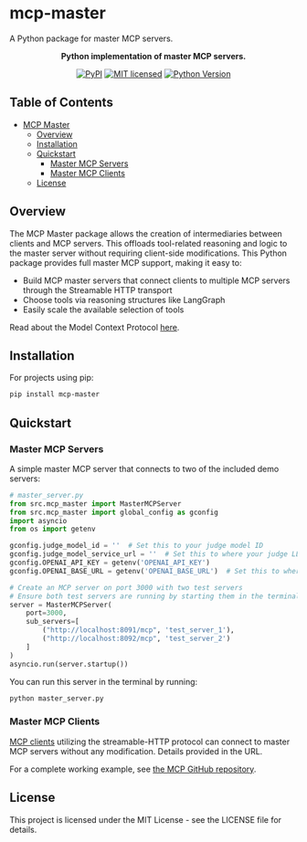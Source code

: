 # mcp-master
A Python package for master MCP servers.

<div align="center">

<strong>Python implementation of master MCP servers.</strong>

[![PyPI][pypi-badge]][pypi-url]
[![MIT licensed][mit-badge]][mit-url]
[![Python Version][python-badge]][python-url]

</div>

<!-- omit in toc -->
## Table of Contents

- [MCP Master](#mcp-master)
  - [Overview](#overview)
  - [Installation](#installation)
  - [Quickstart](#quickstart)
    - [Master MCP Servers](#master-mcp-servers)
    - [Master MCP Clients](#master-mcp-clients)
  - [License](#license)

[pypi-badge]: https://img.shields.io/pypi/v/mcp-master
[pypi-url]: https://pypi.org/project/mcp/
[mit-badge]: https://img.shields.io/badge/license-MIT-blue
[mit-url]: https://github.com/ashen-321/mcp-master/blob/main/LICENSE
[python-badge]: https://img.shields.io/badge/python-3.12%20%7C%203.13-green
[python-url]: https://www.python.org/downloads/

## Overview

The MCP Master package allows the creation of intermediaries between clients and MCP servers. This offloads tool-related reasoning and logic to the master server without requiring client-side modifications. This Python package provides full master MCP support, making it easy to:

- Build MCP master servers that connect clients to multiple MCP servers through the Streamable HTTP transport
- Choose tools via reasoning structures like LangGraph
- Easily scale the available selection of tools

Read about the Model Context Protocol [here](https://github.com/modelcontextprotocol/python-sdk).

## Installation

For projects using pip:
```bash
pip install mcp-master
```

## Quickstart

### Master MCP Servers

A simple master MCP server that connects to two of the included demo servers:

```python
# master_server.py
from src.mcp_master import MasterMCPServer
from src.mcp_master import global_config as gconfig
import asyncio
from os import getenv

gconfig.judge_model_id = ''  # Set this to your judge model ID
gconfig.judge_model_service_url = ''  # Set this to where your judge LLM is hosted
gconfig.OPENAI_API_KEY = getenv('OPENAI_API_KEY')
gconfig.OPENAI_BASE_URL = getenv('OPENAI_BASE_URL')  # Set this to where your other LLMs will be hosted

# Create an MCP server on port 3000 with two test servers
# Ensure both test servers are running by starting them in the terminal before starting demo_master_server.py
server = MasterMCPServer(
    port=3000,
    sub_servers=[
        ("http://localhost:8091/mcp", 'test_server_1'),
        ("http://localhost:8092/mcp", 'test_server_2')
    ]
)
asyncio.run(server.startup())
```

You can run this server in the terminal by running:
```bash
python master_server.py
```

### Master MCP Clients

[MCP clients](https://modelcontextprotocol.io/quickstart/client) utilizing the streamable-HTTP protocol can connect to master MCP servers without any modification. Details provided in the URL.

For a complete working example, see [the MCP GitHub repository](https://github.com/modelcontextprotocol/python-sdk/blob/main/src/mcp/client/streamable_http.py).

## License

This project is licensed under the MIT License - see the LICENSE file for details.